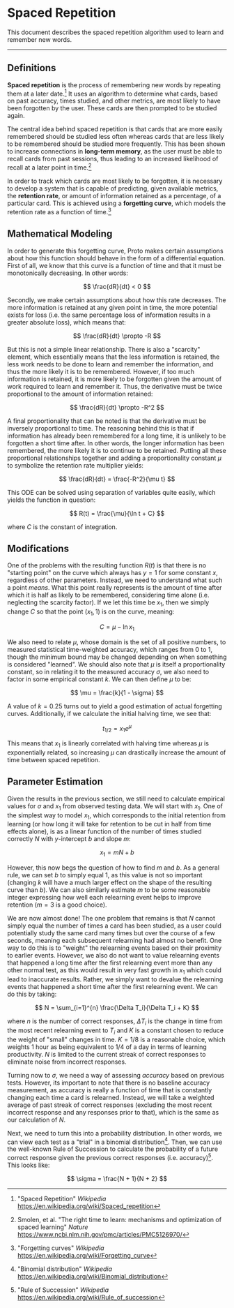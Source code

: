 # Spaced Repetition

This document describes the spaced repetition algorithm used to learn and remember new words.

---

## Definitions

**Spaced repetition** is the process of remembering new words by repeating them at a later date.[^1]
It uses an algorithm to determine what cards, based on past accuracy, times studied, and other metrics, are most likely to have been forgotten by the user.
These cards are then prompted to be studied again.

The central idea behind spaced repetition is that cards that are more easily remembered should be studied less often whereas cards that are less likely to be remembered should be studied more frequently.
This has been shown to increase connections in **long-term memory**, as the user must be able to recall cards from past sessions, thus leading to an increased likelihood of recall at a later point in time.[^2]

In order to track which cards are most likely to be forgotten, it is necessary to develop a system that is capable of predicting, given available metrics, the **retention rate**, or amount of information retained as a percentage, of a particular card.
This is achieved using a **forgetting curve**, which models the retention rate as a function of time.[^3]

## Mathematical Modeling

In order to generate this forgetting curve, Proto makes certain assumptions about how this function should behave in the form of a differential equation.
First of all, we know that this curve is a function of time and that it must be monotonically decreasing.
In other words:

$$ \frac{dR}{dt} < 0 $$

Secondly, we make certain assumptions about how this rate decreases.
The more information is retained at any given point in time, the more potential exists for loss (i.e. the same percentage loss of information results in a greater absolute loss), which means that:

$$ \frac{dR}{dt} \propto -R $$

But this is not a simple linear relationship.
There is also a "scarcity" element, which essentially means that the less information is retained, the less work needs to be done to learn and remember the information, and thus the more likely it is to be remembered.
However, if too much information is retained, it is more likely to be forgotten given the amount of work required to learn and remember it.
Thus, the derivative must be twice proportional to the amount of information retained:

$$ \frac{dR}{dt} \propto -R^2 $$

A final proportionality that can be noted is that the derivative must be inversely proportional to time.
The reasoning behind this is that if information has already been remembered for a long time, it is unlikely to be forgotten a short time after.
In other words, the longer information has been remembered, the more likely it is to continue to be retained.
Putting all these proportional relationships together and adding a proportionality constant $\mu$ to symbolize the retention rate multiplier yields:

$$ \frac{dR}{dt} = \frac{-R^2}{\mu t} $$

This ODE can be solved using separation of variables quite easily, which yields the function in question:

$$ R(t) = \frac{\mu}{\ln t + C} $$

where $C$ is the constant of integration.

## Modifications

One of the problems with the resulting function $R(t)$ is that there is no "starting point" on the curve which always has $y = 1$ for some constant $x$, regardless of other parameters.
Instead, we need to understand what such a point *means*.
What this point really represents is the amount of time after which it is half as likely to be remembered, considering time alone (i.e. neglecting the scarcity factor).
If we let this time be $x_1$, then we simply change $C$ so that the point $(x_1, 1)$ is on the curve, meaning:

$$ C = \mu - \ln x_1 $$

We also need to relate $\mu$, whose domain is the set of all positive numbers, to measured statistical time-weighted accuracy, which ranges from 0 to 1, though the minimum bound may be changed depending on when something is considered "learned".
We should also note that $\mu$ is itself a proportionality constant, so in relating it to the measured accuracy $\sigma$, we also need to factor in some empirical constant $k$.
We can then define $\mu$ to be:

$$ \mu = \frac{k}{1 - \sigma} $$

A value of $k=0.25$ turns out to yield a good estimation of actual forgetting curves.
Additionally, if we calculate the initial halving time, we see that:

$$ t_{1/2} = x_1 e^\mu $$

This means that $x_1$ is linearly correlated with halving time whereas $\mu$ is exponentially related, so increasing $\mu$ can drastically increase the amount of time between spaced repetition.

## Parameter Estimation

Given the results in the previous section, we still need to calculate empirical values for $\sigma$ and $x_1$ from observed testing data.
We will start with $x_1$.
One of the simplest way to model $x_1$, which corresponds to the initial retention from learning (or how long it will take for retention to be cut in half from time effects alone), is as a linear function of the number of times studied correctly $N$ with $y$-intercept $b$ and slope $m$:

$$ x_1 = mN + b $$

However, this now begs the question of how to find $m$ and $b$.
As a general rule, we can set $b$ to simply equal $1$, as this value is not so important (changing $k$ will have a much larger effect on the shape of the resulting curve than $b$).
We can also similarly estimate $m$ to be some reasonable integer expressing how well each relearning event helps to improve retention ($m = 3$ is a good choice).

We are now almost done!
The one problem that remains is that $N$ cannot simply equal the number of times a card has been studied, as a user could potentially study the same card many times but over the course of a few seconds, meaning each subsequent relearning had almost no benefit.
One way to do this is to "weight" the relearning events based on their proximity to earlier events.
However, we also do not want to value relearning events that happened a long time after the first relearning event more than any other normal test, as this would result in very fast growth in $x_1$ which could lead to inaccurate results.
Rather, we simply want to devalue the relearning events that happened a short time after the first relearning event.
We can do this by taking:

$$ N = \sum_{i=1}^{n} \frac{\Delta T_i}{\Delta T_i + K} $$

where $n$ is the number of correct responses, $\Delta T_i$ is the change in time from the most recent relearning event to $T_i$ and $K$ is a constant chosen to reduce the weight of "small" changes in time. $K = 1/8$ is a reasonable choice, which weights 1 hour as being equivalent to 1/4 of a day in terms of learning productivity. $N$ is limited to the current streak of correct responses to eliminate noise from incorrect responses.

Turning now to $\sigma$, we need a way of assessing *accuracy* based on previous tests.
However, its important to note that there is no baseline accuracy measurement, as accuracy is really a function of time that is constantly changing each time a card is relearned.
Instead, we will take a weighted average of past streak of correct responses (excluding the most recent incorrect response and any responses prior to that), which is the same as our calculation of $N$.

Next, we need to turn this into a probability distribution.
In other words, we can view each test as a "trial" in a binomial distribution[^4].
Then, we can use the well-known Rule of Succession to calculate the probability of a future correct response given the previous correct responses (i.e. accuracy)[^5].
This looks like:

$$ \sigma = \frac{N + 1}{N + 2} $$

[^1]: "Spaced Repetition" *Wikipedia* <https://en.wikipedia.org/wiki/Spaced_repetition>
[^2]: Smolen, et al. "The right time to learn: mechanisms and optimization of spaced learning" *Nature* <https://www.ncbi.nlm.nih.gov/pmc/articles/PMC5126970/>
[^3]: "Forgetting curves" *Wikipedia* <https://en.wikipedia.org/wiki/Forgetting_curve>
[^4]: "Binomial distribution" *Wikipedia* <https://en.wikipedia.org/wiki/Binomial_distribution>
[^5]: "Rule of Succession" *Wikipedia* <https://en.wikipedia.org/wiki/Rule_of_succession>
